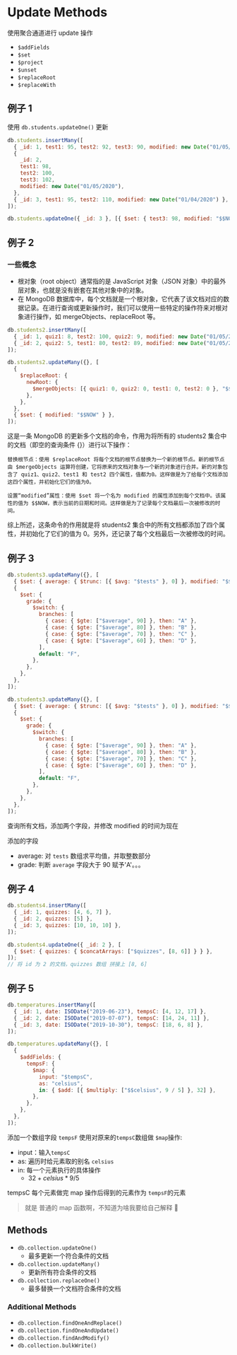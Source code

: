 # Update Methods

使用聚合通道进行 update 操作

- `$addFields`
- `$set`
- `$project`
- `$unset`
- `$replaceRoot`
- `$replaceWith`

## 例子 1

使用 `db.students.updateOne()` 更新

```javascript
db.students.insertMany([
  { _id: 1, test1: 95, test2: 92, test3: 90, modified: new Date("01/05/2020") },
  {
    _id: 2,
    test1: 98,
    test2: 100,
    test3: 102,
    modified: new Date("01/05/2020"),
  },
  { _id: 3, test1: 95, test2: 110, modified: new Date("01/04/2020") },
]);

db.students.updateOne({ _id: 3 }, [{ $set: { test3: 98, modified: "$$NOW" } }]);
```

## 例子 2

### 一些概念

- 根对象（root object）通常指的是 JavaScript 对象（JSON 对象）中的最外层对象，也就是没有嵌套在其他对象中的对象。
- 在 MongoDB 数据库中，每个文档就是一个根对象，它代表了该文档对应的数据记录。在进行查询或更新操作时，我们可以使用一些特定的操作符来对根对象进行操作，如 mergeObjects、replaceRoot 等。

```javascript
db.students2.insertMany([
  { _id: 1, quiz1: 8, test2: 100, quiz2: 9, modified: new Date("01/05/2020") },
  { _id: 2, quiz2: 5, test1: 80, test2: 89, modified: new Date("01/05/2020") },
]);

db.students2.updateMany({}, [
  {
    $replaceRoot: {
      newRoot: {
        $mergeObjects: [{ quiz1: 0, quiz2: 0, test1: 0, test2: 0 }, "$$ROOT"],
      },
    },
  },
  { $set: { modified: "$$NOW" } },
]);
```

这是一条 MongoDB 的更新多个文档的命令，作用为将所有的 students2 集合中的文档（即空的查询条件 {}）进行以下操作：

    替换根节点：使用 $replaceRoot 将每个文档的根节点替换为一个新的根节点。新的根节点由 $mergeObjects 运算符创建，它将原来的文档对象与一个新的对象进行合并。新的对象包含了 quiz1、quiz2、test1 和 test2 四个属性，值都为0。这样做是为了给每个文档添加这四个属性，并初始化它们的值为0。

    设置“modified”属性：使用 $set 将一个名为 modified 的属性添加到每个文档中。该属性的值为 $$NOW，表示当前的日期和时间。这样做是为了记录每个文档最后一次被修改的时间。

综上所述，这条命令的作用就是将 students2 集合中的所有文档都添加了四个属性，并初始化了它们的值为 0。另外，还记录了每个文档最后一次被修改的时间。

## 例子 3

```javascript
db.students3.updateMany({}, [
  { $set: { average: { $trunc: [{ $avg: "$tests" }, 0] }, modified: "$$NOW" } },
  {
    $set: {
      grade: {
        $switch: {
          branches: [
            { case: { $gte: ["$average", 90] }, then: "A" },
            { case: { $gte: ["$average", 80] }, then: "B" },
            { case: { $gte: ["$average", 70] }, then: "C" },
            { case: { $gte: ["$average", 60] }, then: "D" },
          ],
          default: "F",
        },
      },
    },
  },
]);

db.students3.updateMany({}, [
  { $set: { average: { $trunc: [{ $avg: "$tests" }, 0] }, modified: "$$NOW" } },
  {
    $set: {
      grade: {
        $switch: {
          branches: [
            { case: { $gte: ["$average", 90] }, then: "A" },
            { case: { $gte: ["$average", 80] }, then: "B" },
            { case: { $gte: ["$average", 70] }, then: "C" },
            { case: { $gte: ["$average", 60] }, then: "D" },
          ],
          default: "F",
        },
      },
    },
  },
]);
```

查询所有文档，添加两个字段，并修改 modified 的时间为现在

添加的字段

- average: 对 `tests` 数组求平均值，并取整数部分
- grade: 判断 `average` 字段大于 90 赋予'A'。。。

## 例子 4

```javascript
db.students4.insertMany([
  { _id: 1, quizzes: [4, 6, 7] },
  { _id: 2, quizzes: [5] },
  { _id: 3, quizzes: [10, 10, 10] },
]);

db.students4.updateOne({ _id: 2 }, [
  { $set: { quizzes: { $concatArrays: ["$quizzes", [8, 6]] } } },
]);
// 将 id 为 2 的文档，quizzes 数组 拼接上 [8, 6]
```

## 例子 5

```javascript
db.temperatures.insertMany([
  { _id: 1, date: ISODate("2019-06-23"), tempsC: [4, 12, 17] },
  { _id: 2, date: ISODate("2019-07-07"), tempsC: [14, 24, 11] },
  { _id: 3, date: ISODate("2019-10-30"), tempsC: [18, 6, 8] },
]);

db.temperatures.updateMany({}, [
  {
    $addFields: {
      tempsF: {
        $map: {
          input: "$tempsC",
          as: "celsius",
          in: { $add: [{ $multiply: ["$$celsius", 9 / 5] }, 32] },
        },
      },
    },
  },
]);
```

添加一个数组字段 `tempsF` 使用对原来的`tempsC`数组做 `$map`操作:

- input：输入`tempsC`
- as: 遍历时给元素取的别名 `celsius`
- in: 每一个元素执行的具体操作
  - $32 + celsius * 9 / 5$

tempsC 每个元素做完 map 操作后得到的元素作为 `tempsF`的元素

> 就是 普通的 map 函数啊，不知道为啥我要给自己解释 💩

## Methods

- `db.collection.updateOne()`
  - 最多更新一个符合条件的文档
- `db.collection.updateMany()`
  - 更新所有符合条件的文档
- `db.collection.replaceOne()`
  - 最多替换一个文档符合条件的文档

### Additional Methods

- `db.collection.findOneAndReplace()`
- `db.collection.findOneAndUpdate()`
- `db.collection.findAndModify()`
- `db.collection.bulkWrite()`

